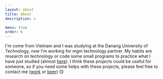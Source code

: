 ```yaml
---
layout: about
title: About
description: >

menu: true
order: 6
---
```


I'm come from Vietnam and I was studying at the Danang University of Technology, now I'm working for mgm technology partner.
My habits are research on technology or code some small programs to practice what I have just studied
(almost [here](https://github.com/sontx)).
I think these projects could be useful for someone,
so if you need some helps with these projects, please feel free to contact me ([work](mailto:xuanson33bk@gmail.com) or [beer](https://facebook.com/noem.bk)) :blush: